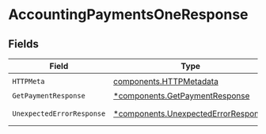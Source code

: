 # AccountingPaymentsOneResponse


## Fields

| Field                                                                                     | Type                                                                                      | Required                                                                                  | Description                                                                               |
| ----------------------------------------------------------------------------------------- | ----------------------------------------------------------------------------------------- | ----------------------------------------------------------------------------------------- | ----------------------------------------------------------------------------------------- |
| `HTTPMeta`                                                                                | [components.HTTPMetadata](../../models/components/httpmetadata.md)                        | :heavy_check_mark:                                                                        | N/A                                                                                       |
| `GetPaymentResponse`                                                                      | [*components.GetPaymentResponse](../../models/components/getpaymentresponse.md)           | :heavy_minus_sign:                                                                        | Payment                                                                                   |
| `UnexpectedErrorResponse`                                                                 | [*components.UnexpectedErrorResponse](../../models/components/unexpectederrorresponse.md) | :heavy_minus_sign:                                                                        | Unexpected error                                                                          |